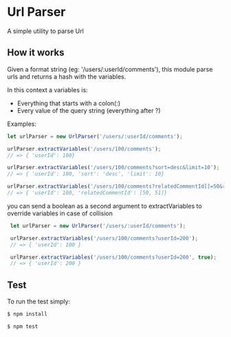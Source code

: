 # Url Parser

A simple utility to parse Url

## How it works

Given a format string (eg: '/users/:userId/comments'), this module parse urls and returns a hash with the variables.

In this context a variables is:
* Everything that starts with a colon(:)
* Every value of the query string (everything after ?)

Examples:

```javascript
let urlParser = new UrlParser('/users/:userId/comments');

urlParser.extractVariables('/users/100/comments');
// => { 'userId': 100}

urlParser.extractVariables('/users/100/comments?sort=desc&limit=10');
// => { 'userId': 100, 'sort': 'desc', 'limit': 10}

urlParser.extractVariables('/users/100/comments?relatedCommentId[]=50&relatedCommentId[]=51');
// => { 'userId': 100, 'relatedCommentId': [50, 51]}
```

you can send a boolean as a second argument to extractVariables to override variables in case of collision

```javascript
 let urlParser = new UrlParser('/users/:userId/comments');

 urlParser.extractVariables('/users/100/comments?userId=200');
 // => { 'userId': 100 }

 urlParser.extractVariables('/users/100/comments?userId=200', true);
 // => { 'userId': 200 }
```

## Test

To run the test simply:

```bash
$ npm install

$ npm test
```
